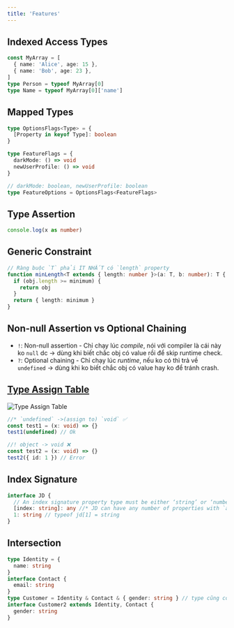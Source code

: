 ```yaml
---
title: 'Features'
---
```


## Indexed Access Types

```ts
const MyArray = [
  { name: 'Alice', age: 15 },
  { name: 'Bob', age: 23 },
]
type Person = typeof MyArray[0]
type Name = typeof MyArray[0]['name']
```

## Mapped Types

```ts
type OptionsFlags<Type> = {
  [Property in keyof Type]: boolean
}

type FeatureFlags = {
  darkMode: () => void
  newUserProfile: () => void
}

// darkMode: boolean, newUserProfile: boolean
type FeatureOptions = OptionsFlags<FeatureFlags>
```

## Type Assertion

```ts
console.log(x as number)
```

## Generic Constraint

```ts
// Ràng buộc `T` phải ÍT NHẤT có `length` property
function minLength<T extends { length: number }>(a: T, b: number): T {
  if (obj.length >= minimum) {
    return obj
  }
  return { length: minimum }
}
```

## Non-null Assertion vs Optional Chaining

- `!`: Non-null assertion - Chỉ chạy lúc _compile_, nói với compiler là cái này ko `null` dc &rarr; dùng khi biết chắc obj có value rồi để skip runtime check.
- `?`: Optional chaining - Chỉ chạy lúc _runtime_, nếu ko có thì trả về `undefined` &rarr; dùng khi ko biết chắc obj có value hay ko để tránh crash.

## [Type Assign Table](https://www.typescriptlang.org/docs/handbook/type-compatibility.html#any-unknown-object-void-undefined-null-and-never-assignability)

![Type Assign Table](https://i.imgur.com/OXp9Bta.png)

```ts
//* `undefined` ->(assign to) `void` ✅
const test1 = (x: void) => {}
test1(undefined) // Ok

//! object -> void ❌
const test2 = (x: void) => {}
test2({ id: 1 }) // Error
```

## Index Signature

```ts
interface JD {
  // An index signature property type must be either ‘string’ or ‘number’
  [index: string]: any //* JD can have any number of properties with `any` type
  1: string // typeof jd[1] = string
}
```

## Intersection

```ts
type Identity = {
  name: string
}
interface Contact {
  email: string
}
type Customer = Identity & Contact & { gender: string } // type cũng có thể dc tạo từ 2 interface intersection
interface Customer2 extends Identity, Contact {
  gender: string
}
```
